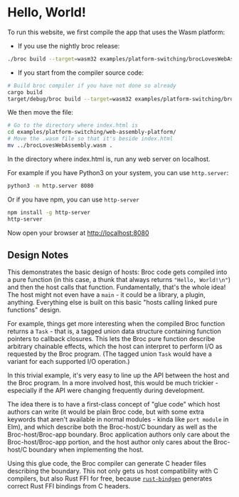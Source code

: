 # Hello, World!

To run this website, we first compile the app that uses the Wasm platform:

- If you use the nightly broc release:
```bash
./broc build --target=wasm32 examples/platform-switching/brocLovesWebAssembly.broc
```
- If you start from the compiler source code:
```bash
# Build broc compiler if you have not done so already
cargo build
target/debug/broc build --target=wasm32 examples/platform-switching/brocLovesWebAssembly.broc
```
We then move the file:
```bash
# Go to the directory where index.html is
cd examples/platform-switching/web-assembly-platform/
# Move the .wasm file so that it's beside index.html
mv ../brocLovesWebAssembly.wasm .
```

In the directory where index.html is, run any web server on localhost.

For example if you have Python3 on your system, you can use `http.server`:
```bash
python3 -m http.server 8080
```

Or if you have npm, you can use `http-server`
```bash
npm install -g http-server
http-server
```

Now open your browser at <http://localhost:8080>

## Design Notes

This demonstrates the basic design of hosts: Broc code gets compiled into a pure
function (in this case, a thunk that always returns `"Hello, World!\n"`) and
then the host calls that function. Fundamentally, that's the whole idea! The host
might not even have a `main` - it could be a library, a plugin, anything.
Everything else is built on this basic "hosts calling linked pure functions" design.

For example, things get more interesting when the compiled Broc function returns
a `Task` - that is, a tagged union data structure containing function pointers
to callback closures. This lets the Broc pure function describe arbitrary
chainable effects, which the host can interpret to perform I/O as requested by
the Broc program. (The tagged union `Task` would have a variant for each supported
I/O operation.)

In this trivial example, it's very easy to line up the API between the host and
the Broc program. In a more involved host, this would be much trickier - especially
if the API were changing frequently during development.

The idea there is to have a first-class concept of "glue code" which host authors
can write (it would be plain Broc code, but with some extra keywords that aren't
available in normal modules - kinda like `port module` in Elm), and which
describe both the Broc-host/C boundary as well as the Broc-host/Broc-app boundary.
Broc application authors only care about the Broc-host/Broc-app portion, and the
host author only cares about the Broc-host/C boundary when implementing the host.

Using this glue code, the Broc compiler can generate C header files describing the
boundary. This not only gets us host compatibility with C compilers, but also
Rust FFI for free, because [`rust-bindgen`](https://github.com/rust-lang/rust-bindgen)
generates correct Rust FFI bindings from C headers.

